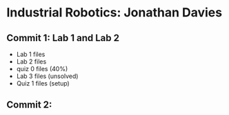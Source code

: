 # Industrial Robotics: Jonathan Davies

## Commit 1: Lab 1 and Lab 2
  - Lab 1 files
  - Lab 2 files
  - quiz 0 files (40%)
  - Lab 3 files (unsolved)
  - Quiz 1 files (setup)

## Commit 2: 
